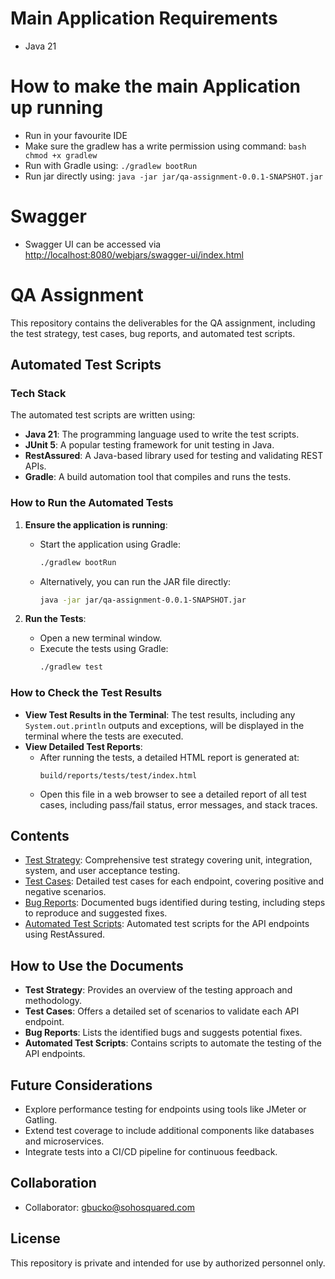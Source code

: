 # Main Application Requirements
* Java 21

# How to make the main Application up running 
* Run in your favourite IDE
* Make sure the gradlew has a write permission using command:  `bash chmod +x gradlew` 
* Run with Gradle using: `./gradlew bootRun`
* Run jar directly using: `java -jar jar/qa-assignment-0.0.1-SNAPSHOT.jar`

# Swagger
* Swagger UI can be accessed via [http://localhost:8080/webjars/swagger-ui/index.html](http://localhost:8080/webjars/swagger-ui/index.html)

# QA Assignment

This repository contains the deliverables for the QA assignment, including the test strategy, test cases, bug reports, and automated test scripts.

## Automated Test Scripts

### Tech Stack
The automated test scripts are written using:
- **Java 21**: The programming language used to write the test scripts.
- **JUnit 5**: A popular testing framework for unit testing in Java.
- **RestAssured**: A Java-based library used for testing and validating REST APIs.
- **Gradle**: A build automation tool that compiles and runs the tests.

### How to Run the Automated Tests
1. **Ensure the application is running**:
    - Start the application using Gradle:
      ```bash
      ./gradlew bootRun
      ```
    - Alternatively, you can run the JAR file directly:
      ```bash
      java -jar jar/qa-assignment-0.0.1-SNAPSHOT.jar
      ```

2. **Run the Tests**:
    - Open a new terminal window.
    - Execute the tests using Gradle:
      ```bash
      ./gradlew test
      ```

### How to Check the Test Results
- **View Test Results in the Terminal**: The test results, including any `System.out.println` outputs and exceptions, will be displayed in the terminal where the tests are executed.
- **View Detailed Test Reports**:
    - After running the tests, a detailed HTML report is generated at:
      ```
      build/reports/tests/test/index.html
      ```
    - Open this file in a web browser to see a detailed report of all test cases, including pass/fail status, error messages, and stack traces.

## Contents
- [Test Strategy](qa-docs/Test_Strategy.md): Comprehensive test strategy covering unit, integration, system, and user acceptance testing.
- [Test Cases](qa-docs/Test_Cases.md): Detailed test cases for each endpoint, covering positive and negative scenarios.
- [Bug Reports](qa-docs/Bug_Reports.md): Documented bugs identified during testing, including steps to reproduce and suggested fixes.
- [Automated Test Scripts](src/test/java): Automated test scripts for the API endpoints using RestAssured.

## How to Use the Documents
- **Test Strategy**: Provides an overview of the testing approach and methodology.
- **Test Cases**: Offers a detailed set of scenarios to validate each API endpoint.
- **Bug Reports**: Lists the identified bugs and suggests potential fixes.
- **Automated Test Scripts**: Contains scripts to automate the testing of the API endpoints.

## Future Considerations
- Explore performance testing for endpoints using tools like JMeter or Gatling.
- Extend test coverage to include additional components like databases and microservices.
- Integrate tests into a CI/CD pipeline for continuous feedback.

## Collaboration
- Collaborator: [gbucko@sohosquared.com](mailto:gbucko@sohosquared.com)

## License
This repository is private and intended for use by authorized personnel only.
